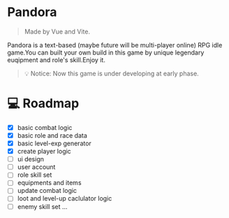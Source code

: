 # Pandora

> Made by Vue and Vite.

Pandora is a text-based (maybe future will be multi-player online) RPG idle game.You can built your own build in this game by unique legendary euqipment and role's skill.Enjoy it.

> 💡 Notice: Now this game is under developing at early phase.

# 💻 Roadmap

- [x] basic combat logic
- [x] basic role and race data
- [x] basic level-exp generator
- [x] create player logic
- [ ] ui design
- [ ] user account
- [ ] role skill set
- [ ] equipments and items
- [ ] update combat logic
- [ ] loot and level-up caclulator logic
- [ ] enemy skill set
      ...

